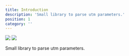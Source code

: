 ```yaml
---
title: Introduction
description: 'Small library to parse utm parameters.'
position: 1
category: ''
---
```


<img src="/preview.png" class="light-img" />
<img src="/preview-dark.png" class="dark-img" />

Small library to parse utm parameters.

